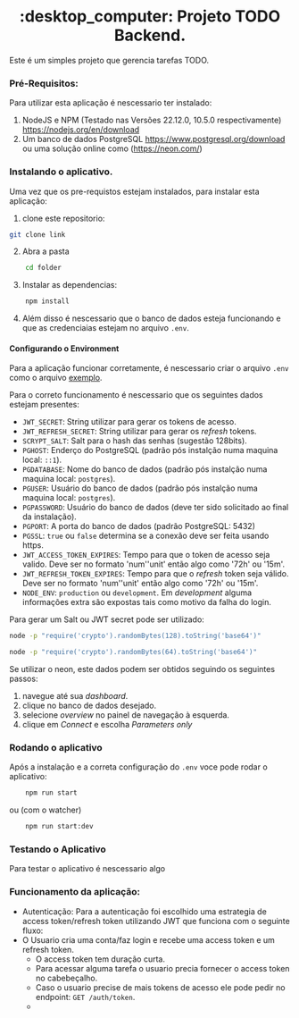 <h1 align="center" style="font-weight: Bold">:desktop_computer: Projeto TODO Backend. </h1>
Este é um simples projeto que gerencia tarefas TODO.

### Pré-Requisitos:

Para utilizar esta aplicação é nescessario ter instalado:

1. NodeJS e NPM (Testado nas Versões 22.12.0, 10.5.0 respectivamente) https://nodejs.org/en/download
2. Um banco de dados PostgreSQL https://www.postgresql.org/download ou uma solução online como (https://neon.com/)

### Instalando o aplicativo.

Uma vez que os pre-requistos estejam instalados, para instalar esta aplicação:

1. clone este repositorio:

```Bash
git clone link
```

2. Abra a pasta

```Bash
    cd folder
```

3. Instalar as dependencias:

```Bash
    npm install
```

4. Além disso é nescessario que o banco de dados esteja funcionando e que as credenciaias estejam no arquivo `.env`.

#### Configurando o Environment

Para a aplicação funcionar corretamente, é nescessario criar o arquivo `.env` como o arquivo [exemplo](.example.env).

Para o correto funcionamento é nescessario que os seguintes dados estejam presentes:

* `JWT_SECRET`: String utilizar para gerar os tokens de acesso.
* `JWT_REFRESH_SECRET`: String utilizar para gerar os *refresh* tokens.
* `SCRYPT_SALT`: Salt para o hash das senhas (sugestão 128bits).
* `PGHOST`: Enderço do PostgreSQL (padrão pós instalção numa maquina local: `::1`).
* `PGDATABASE`: Nome do banco de dados (padrão pós instalção numa maquina local: `postgres`).
* `PGUSER`: Usuário do banco de dados (padrão pós instalção numa maquina local:  `postgres`).
* `PGPASSWORD`: Usuário do banco de dados (deve ter sido solicitado ao final da instalação).
* `PGPORT`: A porta do banco de dados (padrão PostgreSQL: 5432)
* `PGSSL`: `true` ou `false` determina se a conexão deve ser feita usando https.
* `JWT_ACCESS_TOKEN_EXPIRES`: Tempo para que o token de acesso seja valido. Deve ser no formato 'num''unit' então algo como '72h' ou '15m'.
* `JWT_REFRESH_TOKEN_EXPIRES`: Tempo para que o *refresh* token seja válido. Deve ser no formato 'num''unit' então algo como '72h' ou '15m'.
* `NODE_ENV`: `production` ou `development`. Em *development* alguma informações extra são expostas tais como motivo da falha do login.

Para gerar um Salt ou JWT secret pode ser utilizado:

```Bash
node -p "require('crypto').randomBytes(128).toString('base64')"
```

```Bash
node -p "require('crypto').randomBytes(64).toString('base64')"
```

Se utilizar o neon, este dados podem ser obtidos seguindo os seguintes passos:

1. navegue até sua *dashboard*.
2. clique no banco de dados desejado.
3. selecione *overview* no painel de navegação à esquerda.
4. clique em *Connect* e escolha *Parameters only*

### Rodando o aplicativo

Após a instalação e a correta configuração do `.env` voce pode rodar o aplicativo:

```Bash
    npm run start
```

ou (com o watcher)

```Bash
    npm run start:dev
```

### Testando o Aplicativo

Para testar o aplicativo é nescessario algo

### Funcionamento da aplicação:

* Autenticação:
  Para a autenticação foi escolhido uma estrategia de access token/refresh token utilizando JWT que funciona com o seguinte fluxo:
* O Usuario cria uma conta/faz login e recebe uma access token e um refresh token.
  * O access token tem duração curta.
  * Para acessar alguma tarefa o usuario precia fornecer o access token no cabebeçalho.
  * Caso o usuario precise de mais tokens de acesso ele pode pedir no endpoint: `GET /auth/token`.
  *

